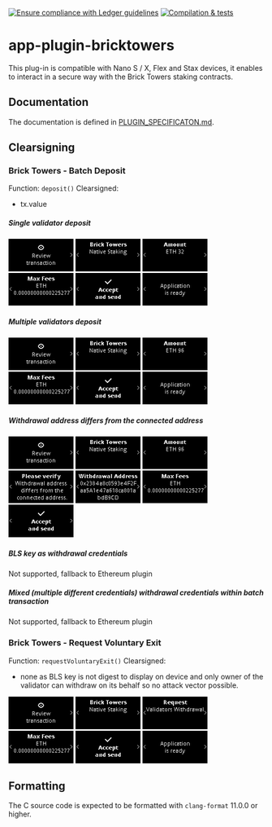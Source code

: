 [![Ensure compliance with Ledger guidelines](https://github.com/LedgerHQ/app-plugin-boilerplate/actions/workflows/guidelines_enforcer.yml/badge.svg?branch=develop)](https://github.com/LedgerHQ/app-plugin-boilerplate/actions/workflows/guidelines_enforcer.yml)
[![Compilation & tests](https://github.com/LedgerHQ/app-plugin-boilerplate/actions/workflows/build_and_functional_tests.yml/badge.svg?branch=develop)](https://github.com/LedgerHQ/app-plugin-boilerplate/actions/workflows/build_and_functional_tests.yml)


# app-plugin-bricktowers

This plug-in is compatible with Nano S / X, Flex and Stax devices, it enables to
interact in a secure way with the Brick Towers staking contracts.

## Documentation

The documentation is defined in [PLUGIN_SPECIFICATON.md](https://github.com/LedgerHQ/app-plugin-boilerplate/blob/develop/PLUGIN_SPECIFICATION.md).

## Clearsigning

### Brick Towers - Batch Deposit

Function: `deposit()`
Clearsigned:

- tx.value

##### Single validator deposit
![](/tests/snapshots/nanosp/test_single_validator/00000.png) ![](/tests/snapshots/nanosp/test_single_validator/00001.png) ![](/tests/snapshots/nanosp/test_single_validator/00002.png) ![](/tests/snapshots/nanosp/test_single_validator/00003.png) ![](/tests/snapshots/nanosp/test_single_validator/00004.png) ![](/tests/snapshots/nanosp/test_single_validator/00005.png)

##### Multiple validators deposit
![](/tests/snapshots/nanosp/test_multiple_validators/00000.png) ![](/tests/snapshots/nanosp/test_multiple_validators/00001.png) ![](/tests/snapshots/nanosp/test_multiple_validators/00002.png) ![](/tests/snapshots/nanosp/test_multiple_validators/00003.png) ![](/tests/snapshots/nanosp/test_multiple_validators/00004.png) ![](/tests/snapshots/nanosp/test_multiple_validators/00005.png)

##### Withdrawal address differs from the connected address
![](/tests/snapshots/nanosp/test_multiple_validators_different_withdrawal/00000.png) ![](/tests/snapshots/nanosp/test_multiple_validators_different_withdrawal/00001.png) ![](/tests/snapshots/nanosp/test_multiple_validators_different_withdrawal/00002.png) ![](/tests/snapshots/nanosp/test_multiple_validators_different_withdrawal/00003.png) ![](/tests/snapshots/nanosp/test_multiple_validators_different_withdrawal/00004.png) ![](/tests/snapshots/nanosp/test_multiple_validators_different_withdrawal/00005.png) ![](/tests/snapshots/nanosp/test_multiple_validators_different_withdrawal/00006.png)

##### BLS key as withdrawal credentials
Not supported, fallback to Ethereum plugin

##### Mixed (multiple different credentials) withdrawal credentials within batch transaction
Not supported, fallback to Ethereum plugin

### Brick Towers - Request Voluntary Exit

Function: `requestVoluntaryExit()`
Clearsigned:

- none as BLS key is not digest to display on device and only owner of the validator can withdraw on its behalf so no attack vector possible.

![](/tests/snapshots/nanosp/test_request_single_validator/00000.png) ![](/tests/snapshots/nanosp/test_request_single_validator/00001.png) ![](/tests/snapshots/nanosp/test_request_single_validator/00002.png) ![](/tests/snapshots/nanosp/test_request_single_validator/00003.png) ![](/tests/snapshots/nanosp/test_request_single_validator/00004.png) ![](/tests/snapshots/nanosp/test_request_single_validator/00005.png)

## Formatting

The C source code is expected to be formatted with `clang-format` 11.0.0 or higher.
